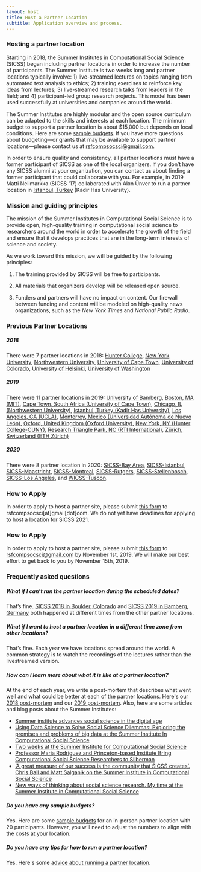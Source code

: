 ```yaml
---
layout: host
title: Host a Partner Location
subtitle: Application overview and process.
---
```


### Hosting a partner location

Starting in 2018, the Summer Institutes in Computational Social Science (SICSS) began including partner locations in order to increase the number of participants. The Summer Institute is two weeks long and partner locations typically involve: 1) live-streamed lectures on topics ranging from automated text analysis to ethics; 2) training exercises to reinforce key ideas from lectures; 3) live-streamed research talks from leaders in the field; and 4) participant-led group research projects. This model has been used successfully at universities and companies around the world.

The Summer Institutes are highly modular and the open source curriculum can be adapted to the skills and interests at each location. The minimum budget to support a partner location is about $15,000 but depends on local conditions. Here are some [sample budgets](https://docs.google.com/spreadsheets/d/1_2BimdmWNLSVYqTmwrEZcQxv3j3LCyU0hQyW0vZYCk8/edit?usp=sharing). If you have more questions about budgeting—or grants that may be available to support partner locations—please contact us at rsfcompsocsci@gmail.com.

In order to ensure quality and consistency, all partner locations must have a former participant of SICSS as one of the local organizers. If you don’t have any SICSS alumni at your organization, you can contact us about finding a former participant that could collaborate with you. For example, in 2019 Matti Nelimarkka (SICSS ‘17) collaborated with Akın Ünver to run a partner location in [Istanbul, Turkey](https://compsocialscience.github.io/summer-institute/2019/istanbul/) (Kadir Has University).

### Mission and guiding principles

The mission of the Summer Institutes in Computational Social Science is to provide open, high-quality training in computational social science to researchers around the world in order to accelerate the growth of the field and ensure that it develops practices that are in the long-term interests of science and society.

As we work toward this mission, we will be guided by the following principles:

1. The training provided by SICSS will be free to participants.  

2. All materials that organizers develop will be released open source.

3. Funders and partners will have no impact on content. Our firewall between funding and content will be modeled on high-quality news organizations, such as the _New York Times_ and _National Public Radio_.


### Previous Partner Locations

##### 2018

There were 7 partner locations in 2018:
[Hunter College](https://compsocialscience.github.io/summer-institute/2018/hunter-nyc/),
[New York University](https://compsocialscience.github.io/summer-institute/2018/nyu-nyc/),
[Northwestern University](https://compsocialscience.github.io/summer-institute/2018/chicago/),
[University of Cape Town](https://compsocialscience.github.io/summer-institute/2018/capetown/),
[University of Colorado](https://compsocialscience.github.io/summer-institute/2018/boulder),
[University of Helsinki](https://compsocialscience.github.io/summer-institute/2018/helsinki),
[University of Washington](https://compsocialscience.github.io/summer-institute/2018/seattle/)

##### 2019

There were 11 partner locations in 2019:
[University of Bamberg](https://compsocialscience.github.io/summer-institute/2019/bamberg/),
[Boston, MA (MIT)](https://compsocialscience.github.io/summer-institute/2019/boston/),
[Cape Town, South Africa (University of Cape Town)](https://compsocialscience.github.io/summer-institute/2019/capetown),
[Chicago, IL (Northwestern University)](https://compsocialscience.github.io/summer-institute/2019/chicago/),
[Istanbul, Turkey (Kadir Has University)](https://compsocialscience.github.io/summer-institute/2019/istanbul/),
[Los Angeles, CA (UCLA)](https://compsocialscience.github.io/summer-institute/2019/los-angeles/),
[Monterrey, Mexico (Universidad Autónoma de Nuevo León)](https://compsocialscience.github.io/summer-institute/2019/monterrey/),
[Oxford, United Kingdom (Oxford University)](https://compsocialscience.github.io/summer-institute/2019/oxford/),
[New York, NY (Hunter College-CUNY)](https://compsocialscience.github.io/summer-institute/2019/hunter-nyc/),
[Research Triangle Park, NC (RTI International)](https://compsocialscience.github.io/summer-institute/2019/rtp/),
[Zürich, Switzerland (ETH Zürich)](https://compsocialscience.github.io/summer-institute/2019/ethzurich/)

##### 2020

There were 8 partner location in 2020: [SICSS-Bay Area](https://compsocialscience.github.io/summer-institute/2020/bay_area/), [SICSS-Istanbul](https://compsocialscience.github.io/summer-institute/2020/istanbul/), [SICSS-Maastricht](https://compsocialscience.github.io/summer-institute/2020/maastricht/), [SICSS-Montreal](https://compsocialscience.github.io/summer-institute/2020/montreal/), [SICSS-Rutgers](https://compsocialscience.github.io/summer-institute/2020/rutgers/), [SICSS-Stellenbosch](https://compsocialscience.github.io/summer-institute/2020/stellenbosch/), [SICSS-Los Angeles](https://compsocialscience.github.io/summer-institute/2020/los_angeles/), and [WICSS-Tuscon](https://compsocialscience.github.io/summer-institute/2020/tucson/).

### How to Apply

In order to apply to host a partner site, please submit [this form](https://docs.google.com/document/d/1E_9pcF3D7qbMUqKdGm8-bokOa_32l-dBylzT8HYviBA/edit?usp=sharing) to rsfcompsocsci[at]gmail[dot]com.  We do not yet have deadlines for applying to host a location for SICSS 2021.


### How to Apply

In order to apply to host a partner site, please submit [this form](https://docs.google.com/document/d/1E_9pcF3D7qbMUqKdGm8-bokOa_32l-dBylzT8HYviBA/edit?usp=sharing) to rsfcompsocsci@gmail.com by November 1st, 2019. We will make our best effort to get back to you by November 15th, 2019.

### Frequently asked questions

##### What if I can’t run the partner location during the scheduled dates?

That’s fine. [SICSS 2018 in Boulder, Colorado](https://compsocialscience.github.io/summer-institute/2018/boulder/) and [SICSS 2019 in Bamberg, Germany](https://compsocialscience.github.io/summer-institute/2019/bamberg/) both happened at different times from the other partner locations.

##### What if I want to host a partner location in a different time zone from other locations?

That’s fine. Each year we have locations spread around the world. A common strategy is to watch the recordings of the lectures rather than the livestreamed version.

##### How can I learn more about what it is like at a partner location?

At the end of each year, we write a post-mortem that describes what went well and what could be better at each of the partner locations. Here's our [2018 post-mortem](https://msalganik.wordpress.com/2018/08/07/summer-institutes-in-computational-social-science-2018-post-mortem/) and our [2019 post-mortem](https://msalganik.wordpress.com/2019/09/19/summer-institutes-in-computational-social-science-2019-post-mortem/). Also, here are some articles and blog posts about the Summer Institutes:

- [Summer institute advances social science in the digital age](https://www.princeton.edu/news/2019/07/16/summer-institute-advances-social-science-digital-age)
- [Using Data Science to Solve Social Science Dilemmas: Exploring the promises and problems of big data at the Summer Institute In Computational Social Science](https://www.rti.org/insights/using-data-science-solve-social-science-dilemmas)
- [Two weeks at the Summer Institute for Computational Social Science](https://ocean.sagepub.com/blog/2018/9/10/two-weeks-at-the-summer-institute-for-computational-social-science)
- [Professor Maria Rodriguez and Princeton-based Institute Bring Computational Social Science Researchers to Silberman](https://sssw.hunter.cuny.edu/professor-maria-rodriguez-and-princeton-based-institute-bring-computational-social-science-researchers-to-silberman/)
- [‘A great measure of our success is the community that SICSS creates’. Chris Bail and Matt Salganik on the Summer Institute in Computational Social Science](https://ocean.sagepub.com/bloga-great-measure-of-our-success-is-the-community-that-sicss-creates-chris-bail-and-matt-salganik-on-the-summer-institute-in-computational-social-science)
- [New ways of thinking about social science research. My time at the Summer Institute in Computational Social Science](https://ocean.sagepub.com/blog/new-ways-of-thinking-about-social-science-research-my-time-at-the-summer-institute-in-computational-social-science)

##### Do you have any sample budgets?

Yes. Here are some [sample budgets](https://docs.google.com/spreadsheets/d/1_2BimdmWNLSVYqTmwrEZcQxv3j3LCyU0hQyW0vZYCk8/edit?usp=sharing) for an in-person partner location with 20 participants. However, you will need to adjust the numbers to align with the costs at your location.

##### _Do you have any tips for how to run a partner location?_

Yes.  Here's some [advice about running a partner location](https://github.com/compsocialscience/summer-institute/blob/master/partner_location_suggestions.md).
